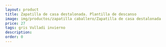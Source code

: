 ```yaml
---
layout: product
title: Zapatilla de casa destalonada. Plantilla de descanso
image: img/productos/zapatilla caballero/Zapatilla de casa destalonada. Plantilla de descanso=27=gris Vulladi invierno.webp
price: 27
tags: gris Vulladi invierno
description: 
order: 0
---
```

